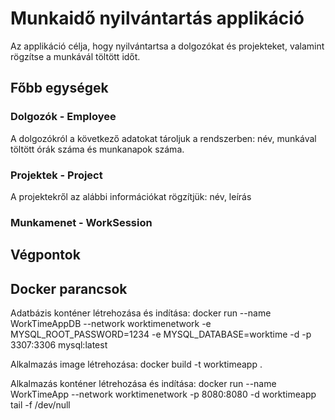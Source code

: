 # Munkaidő nyilvántartás applikáció

Az applikáció célja, hogy nyilvántartsa a dolgozókat és projekteket, valamint rögzítse a munkávál töltött időt.

## Főbb egységek

### Dolgozók - Employee

A dolgozókról a következő adatokat tároljuk a rendszerben: név, munkával töltött órák száma és munkanapok száma.

### Projektek - Project

A projektekről az alábbi információkat rögzítjük: név, leírás

### Munkamenet - WorkSession




## Végpontok





## Docker parancsok

Adatbázis konténer létrehozása és indítása:
docker run --name WorkTimeAppDB --network worktimenetwork -e MYSQL_ROOT_PASSWORD=1234 -e MYSQL_DATABASE=worktime -d -p 3307:3306 mysql:latest

Alkalmazás image létrehozása:
docker build -t worktimeapp .

Alkalmazás konténer létrehozása és indítása:
docker run --name WorkTimeApp --network worktimenetwork -p 8080:8080 -d worktimeapp tail -f /dev/null
